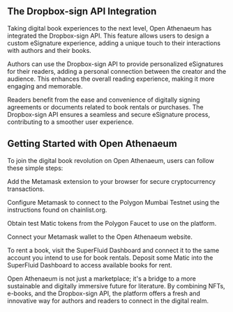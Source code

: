## The Dropbox-sign API Integration

Taking digital book experiences to the next level, Open Athenaeum has integrated the Dropbox-sign API. This feature allows users to design a custom eSignature experience, adding a unique touch to their interactions with authors and their books.

Authors can use the Dropbox-sign API to provide personalized eSignatures for their readers, adding a personal connection between the creator and the audience. This enhances the overall reading experience, making it more engaging and memorable.

Readers benefit from the ease and convenience of digitally signing agreements or documents related to book rentals or purchases. The Dropbox-sign API ensures a seamless and secure eSignature process, contributing to a smoother user experience.

## Getting Started with Open Athenaeum

To join the digital book revolution on Open Athenaeum, users can follow these simple steps:

Add the Metamask extension to your browser for secure cryptocurrency transactions.

Configure Metamask to connect to the Polygon Mumbai Testnet using the instructions found on chainlist.org.

Obtain test Matic tokens from the Polygon Faucet to use on the platform.

Connect your Metamask wallet to the Open Athenaeum website.

To rent a book, visit the SuperFluid Dashboard and connect it to the same account you intend to use for book rentals. Deposit some Matic into the SuperFluid Dashboard to access available books for rent.

Open Athenaeum is not just a marketplace; it's a bridge to a more sustainable and digitally immersive future for literature. By combining NFTs, e-books, and the Dropbox-sign API, the platform offers a fresh and innovative way for authors and readers to connect in the digital realm.
